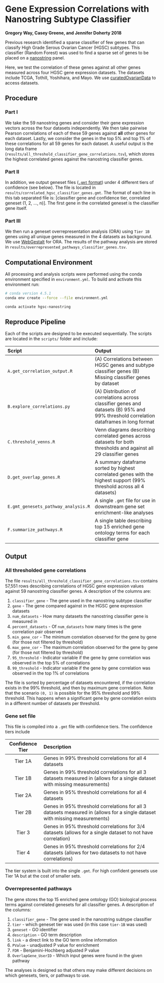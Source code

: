 # Gene Expression Correlations with Nanostring Subtype Classifier

**Gregory Way, Casey Greene, and Jennifer Doherty 2018**

Previous research identified a sparse classifier of few genes that can classify High Grade Serous Ovarian Cancer (HGSC) subtypes.
This classifier (Random Forest) was used to find a sparse set of genes to be placed on a [nanostring](https://www.nanostring.com/) panel.

Here, we test the correlation of these genes against all other genes measured across four HGSC gene expression datasets.
The datasets include TCGA, Tothill, Yoshihara, and Mayo.
We use [curatedOvarianData](https://bioconductor.org/packages/release/data/experiment/html/curatedOvarianData.html) to access datasets.

## Procedure

### Part I

We take the 59 nanostring genes and consider their gene expression vectors across the four datasets independently.
We then take pairwise Pearson correlations of each of these 59 genes against **all** other genes for each dataset.
Lastly, we consider the genes in the top 5% and top 1% of these correlations for all 59 genes for each dataset.
A useful output is the long data frame (`results/all_threshold_classifier_gene_correlations.tsv`), which stores the highest correlated genes against the nanostring classifier genes.

### Part II

In addition, we output geneset files ([`.gmt` format](https://software.broadinstitute.org/cancer/software/gsea/wiki/index.php/Data_formats)) under 4 different tiers of confidence (see below).
The file is located in `results/correlated_hgsc_classifier_genes.gmt`.
The format of each line in this tab separated file is: [classifier gene and confidence tier, correlated geneset (1, 2, ..., n)].
The first gene in the correlated geneset is the classifier gene itself.

### Part III

We then run a geneset overrepresentation analysis (ORA) using `Tier 1B` genes using all unique genes measured in the 4 datasets as background.
We use [WebGestalt](https://doi.org/10.1093/nar/gkx356 "WebGestalt 2017: a more comprehensive, powerful, flexible and interactive gene set enrichment analysis toolkit") for ORA.
The results of the pathway analysis are stored in `results/overrepresented_pathways_classifier_genes.tsv`.

## Computational Environment

All processing and analysis scripts were performed using the conda environment specified in `environment.yml`.
To build and activate this environment run:

```bash
# conda version 4.5.1
conda env create --force --file environment.yml

conda activate hgsc-nanostring
```

## Reproduce Pipeline

Each of the scripts are designed to be executed sequentially.
The scripts are located in the `scripts/` folder and include:

| Script | Output |
| :----- | :----- |
| `A.get_correlation_output.R` | (A) Correlations between HGSC genes and subtype classifier genes (B) Missing classifier genes by dataset |
| `B.explore_correlations.py` | (A) Distribution of correlations across classifier genes and datasets (B) 95% and 99% threshold correlation dataframes in long format |
| `C.threshold_venns.R` | Venn diagrams describing correlated genes across datasets for both thresholds and against all 29 classifier genes |
| `D.get_overlap_genes.R` | A summary dataframe sorted by highest correlated genes with the highest support (99% threshold across all 4 datasets) |
| `E.gmt_genesets_pathway_analysis.R` | A single `.gmt` file for use in downstream gene set enrichment-like analyses |
| `F.summarize_pathways.R` | A single table describing top 15 enriched gene ontology terms for each classifier gene |

## Output

### All thresholded gene correlations

The file `results/all_threshold_classifier_gene_correlations.tsv` contains 57,551 rows describing correlations of HGSC gene expression values against 59 nanostring classifier genes.
A description of the columns are:

1. `classifier_gene` - The gene used in the nanostring subtype classifier
2. `gene` - The gene compared against in the HGSC gene expression datasets
3. `num_datasets` - How many datasets the nanostring classifier gene is measured in
4. `percent_datasets` - Of `num_datasets` how many times is the gene correlation pair observed
5. `min_gene_cor` - The minimum correlation observed for the gene by gene (for those not filtered by threshold)
6. `max_gene_cor` - The maximum correlation observed for the gene by gene (for those not filtered by threshold)
7. `95_threshold` - Indicator variable if the gene by gene correlation was observed in the top 5% of correlations
8. `99_threshold` - Indicator variable if the gene by gene correlation was observed in the top 1% of correlations

The file is sorted by percentage of datasets encountered, if the correlation exists in the 99% threshold, and then by maximum gene correlation.
Note that the scenario `(0, 1)` is possible for the 95% threshold and 99% threshold.
This happens when a significant gene by gene correlation exists in a different number of datasets per threshold.

### Gene set file

This file is compiled into a `.gmt` file with confidence tiers.
The confidence tiers include

| Confidence Tier | Description |
| :-------------: | :---------- |
| Tier 1A | Genes in 99% threshold correlations for all 4 datasets |
| Tier 1B | Genes in 99% threshold correlations for all 3 datasets measured in (allows for a single dataset with missing measurements) |
| Tier 2A | Genes in 95% threshold correlations for all 4 datasets |
| Tier 2B | Genes in 95% threshold correlations for all 3 datasets measured in (allows for a single dataset with missing measurements) |
| Tier 3 | Genes in 95% threshold correlations for 3/4 datasets (allows for a single dataset to not have correlation) |
| Tier 4 | Genes in 95% threshold correlations for 2/4 datasets (allows for two datasets to not have correlations) |

The tier system is built into the single `.gmt`.
For high confident genesets use Tier 1A but at the cost of smaller sets.

### Overrepresented pathways

The gene stores the top 15 enriched gene ontology (GO) biological process terms against correlated genesets for all classifier genes.
A description of the columns:

1. `classifier_gene` - The gene used in the nanostring subtype classifier
2. `tier` - which geneset tier was used (in this case `tier-1B` was used)
3. `geneset` - GO identifier
4. `description` - GO term description
5. `link` - a direct link to the GO term online information
6. `PValue` - unadjusted P value for enrichment
7. `FDR` - Benjamini-Hochberg adjusted P value
8. `OverlapGene_UserID` - Which input genes were found in the given pathway

The analyses is designed so that others may make different decisions on which genesets, tiers, or pathways to use.
